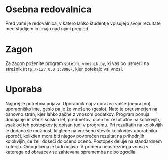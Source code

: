 # Osebna redovalnica
Pred vami je redovalnica, v katero lahko študentje vpisujejo svoje rezultate med študijem in imajo nad njimi pregled.
# Zagon
Za zagon poženite program `spletni_vmesnik.py`, ki vas bo usmeril na strežnik `http://127.0.0.1:8080/`, kjer potekajo vsi vnosi.
# Uporaba
Najprej je potrebna prijava. Uporabnik naj v obrazec vpiše (neprazno) uporabniško ime, geslo pa je že vnešeno (geslo). Nato je preusmerjen na osnovno stran, kjer lahko začne z vnosom podatkov. 
Program ponuja dodajanje in izbris šolskih let, predmetov, ocen ter rezultatov na kolokvijih, vsak od teh postopkov je opisan tudi v programu. Pri rezultatih na kolokvijih je dodana še možnost, ki glede na vnešeno število kolokvijev uporabniku sporoči, kolikšen mora biti njegov povprečen rezultat na prihodnjih kolokvijih, če želi doseči določeno oceno. Postopek deluje na standardnem kriteriju. Omogočena je tudi odjava.
V primeru neustreznega vnosa v katerega od obrazcev se zahtevana sprememba ne bo zgodila. 

